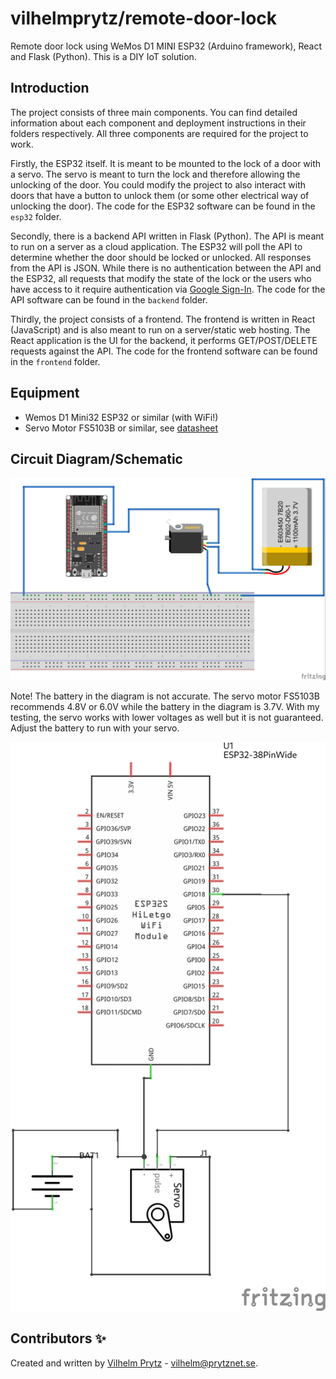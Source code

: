 # vilhelmprytz/remote-door-lock

Remote door lock using WeMos D1 MINI ESP32 (Arduino framework), React and Flask (Python). This is a DIY IoT solution.

## Introduction

The project consists of three main components. You can find detailed information about each component and deployment instructions in their folders respectively. All three components are required for the project to work.

Firstly, the ESP32 itself. It is meant to be mounted to the lock of a door with a servo. The servo is meant to turn the lock and therefore allowing the unlocking of the door. You could modify the project to also interact with doors that have a button to unlock them (or some other electrical way of unlocking the door). The code for the ESP32 software can be found in the `esp32` folder.

Secondly, there is a backend API written in Flask (Python). The API is meant to run on a server as a cloud application. The ESP32 will poll the API to determine whether the door should be locked or unlocked. All responses from the API is JSON. While there is no authentication between the API and the ESP32, all requests that modify the state of the lock or the users who have access to it require authentication via [Google Sign-In](https://developers.google.com/identity/sign-in/web/sign-in). The code for the API software can be found in the `backend` folder.

Thirdly, the project consists of a frontend. The frontend is written in React (JavaScript) and is also meant to run on a server/static web hosting. The React application is the UI for the backend, it performs GET/POST/DELETE requests against the API. The code for the frontend software can be found in the `frontend` folder.

## Equipment

- Wemos D1 Mini32 ESP32 or similar (with WiFi!)
- Servo Motor FS5103B or similar, see [datasheet](https://www.pololu.com/file/0J1431/FS5103B-specs.pdf)

## Circuit Diagram/Schematic

![Circuit Diagram created with Fritzing](docs/circuit-diagram.jpg)

Note! The battery in the diagram is not accurate. The servo motor FS5103B recommends 4.8V or 6.0V while the battery in the diagram is 3.7V. With my testing, the servo works with lower voltages as well but it is not guaranteed. Adjust the battery to run with your servo.

![Circuit Schematic created with Fritzing](docs/circuit-schematic.jpg)

## Contributors ✨

Created and written by [Vilhelm Prytz](https://github.com/vilhelmprytz) - [vilhelm@prytznet.se](mailto:vilhelm@prytznet.se).
